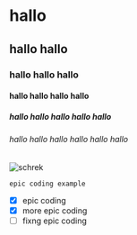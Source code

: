 # hallo
## hallo hallo
### hallo hallo hallo
#### hallo hallo hallo hallo
##### hallo hallo hallo hallo hallo
###### hallo hallo hallo hallo hallo hallo

![schrek](https://user-images.githubusercontent.com/94455175/236854395-fc30da29-2653-41b3-80af-d883669068a1.png)

```
epic coding example
```

- [x] epic coding
- [x] more epic coding
- [ ] fixng epic coding

